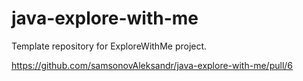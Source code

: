 # java-explore-with-me
Template repository for ExploreWithMe project.

https://github.com/samsonovAleksandr/java-explore-with-me/pull/6
